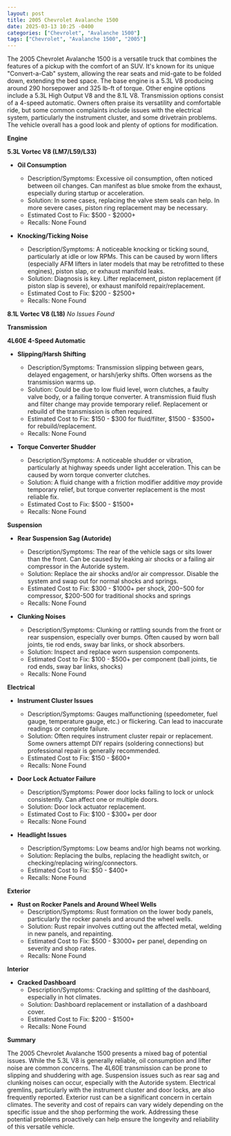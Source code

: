 ```yaml
---
layout: post
title: 2005 Chevrolet Avalanche 1500
date: 2025-03-13 10:25 -0400
categories: ["Chevrolet", "Avalanche 1500"]
tags: ["Chevrolet", "Avalanche 1500", "2005"]
---
```

The 2005 Chevrolet Avalanche 1500 is a versatile truck that combines the features of a pickup with the comfort of an SUV. It's known for its unique "Convert-a-Cab" system, allowing the rear seats and mid-gate to be folded down, extending the bed space. The base engine is a 5.3L V8 producing around 290 horsepower and 325 lb-ft of torque. Other engine options include a 5.3L High Output V8 and the 8.1L V8. Transmission options consist of a 4-speed automatic. Owners often praise its versatility and comfortable ride, but some common complaints include issues with the electrical system, particularly the instrument cluster, and some drivetrain problems. The vehicle overall has a good look and plenty of options for modification.

**Engine**

**5.3L Vortec V8 (LM7/L59/L33)**

*   **Oil Consumption**
    *   Description/Symptoms: Excessive oil consumption, often noticed between oil changes. Can manifest as blue smoke from the exhaust, especially during startup or acceleration.
    *   Solution: In some cases, replacing the valve stem seals can help. In more severe cases, piston ring replacement may be necessary.
    *   Estimated Cost to Fix: $500 - $2000+
    *   Recalls: None Found

*   **Knocking/Ticking Noise**
    *   Description/Symptoms: A noticeable knocking or ticking sound, particularly at idle or low RPMs. This can be caused by worn lifters (especially AFM lifters in later models that may be retrofitted to these engines), piston slap, or exhaust manifold leaks.
    *   Solution: Diagnosis is key. Lifter replacement, piston replacement (if piston slap is severe), or exhaust manifold repair/replacement.
    *   Estimated Cost to Fix: $200 - $2500+
    *   Recalls: None Found

**8.1L Vortec V8 (L18)**
*No Issues Found*

**Transmission**

**4L60E 4-Speed Automatic**

*   **Slipping/Harsh Shifting**
    *   Description/Symptoms: Transmission slipping between gears, delayed engagement, or harsh/jerky shifts. Often worsens as the transmission warms up.
    *   Solution: Could be due to low fluid level, worn clutches, a faulty valve body, or a failing torque converter. A transmission fluid flush and filter change may provide temporary relief. Replacement or rebuild of the transmission is often required.
    *   Estimated Cost to Fix: $150 - $300 for fluid/filter, $1500 - $3500+ for rebuild/replacement.
    *   Recalls: None Found

*   **Torque Converter Shudder**
    *   Description/Symptoms: A noticeable shudder or vibration, particularly at highway speeds under light acceleration. This can be caused by worn torque converter clutches.
    *   Solution: A fluid change with a friction modifier additive *may* provide temporary relief, but torque converter replacement is the most reliable fix.
    *   Estimated Cost to Fix: $500 - $1500+
    *   Recalls: None Found

**Suspension**

*   **Rear Suspension Sag (Autoride)**
    *   Description/Symptoms: The rear of the vehicle sags or sits lower than the front. Can be caused by leaking air shocks or a failing air compressor in the Autoride system.
    *   Solution: Replace the air shocks and/or air compressor. Disable the system and swap out for normal shocks and springs.
    *   Estimated Cost to Fix: $300 - $1000+ per shock, $200-$500 for compressor, $200-500 for traditional shocks and springs
    *   Recalls: None Found

*   **Clunking Noises**
    *   Description/Symptoms: Clunking or rattling sounds from the front or rear suspension, especially over bumps. Often caused by worn ball joints, tie rod ends, sway bar links, or shock absorbers.
    *   Solution: Inspect and replace worn suspension components.
    *   Estimated Cost to Fix: $100 - $500+ per component (ball joints, tie rod ends, sway bar links, shocks)
    *   Recalls: None Found

**Electrical**

*   **Instrument Cluster Issues**
    *   Description/Symptoms: Gauges malfunctioning (speedometer, fuel gauge, temperature gauge, etc.) or flickering. Can lead to inaccurate readings or complete failure.
    *   Solution: Often requires instrument cluster repair or replacement. Some owners attempt DIY repairs (soldering connections) but professional repair is generally recommended.
    *   Estimated Cost to Fix: $150 - $600+
    *   Recalls: None Found

*   **Door Lock Actuator Failure**
    *   Description/Symptoms: Power door locks failing to lock or unlock consistently. Can affect one or multiple doors.
    *   Solution: Door lock actuator replacement.
    *   Estimated Cost to Fix: $100 - $300+ per door
    *   Recalls: None Found

*   **Headlight Issues**
    *   Description/Symptoms: Low beams and/or high beams not working.
    *   Solution: Replacing the bulbs, replacing the headlight switch, or checking/replacing wiring/connectors.
    *   Estimated Cost to Fix: $50 - $400+
    *   Recalls: None Found

**Exterior**

*   **Rust on Rocker Panels and Around Wheel Wells**
    *   Description/Symptoms: Rust formation on the lower body panels, particularly the rocker panels and around the wheel wells.
    *   Solution: Rust repair involves cutting out the affected metal, welding in new panels, and repainting.
    *   Estimated Cost to Fix: $500 - $3000+ per panel, depending on severity and shop rates.
    *   Recalls: None Found

**Interior**

*   **Cracked Dashboard**
    *   Description/Symptoms: Cracking and splitting of the dashboard, especially in hot climates.
    *   Solution: Dashboard replacement or installation of a dashboard cover.
    *   Estimated Cost to Fix: $200 - $1500+
    *   Recalls: None Found

**Summary**

The 2005 Chevrolet Avalanche 1500 presents a mixed bag of potential issues. While the 5.3L V8 is generally reliable, oil consumption and lifter noise are common concerns. The 4L60E transmission can be prone to slipping and shuddering with age. Suspension issues such as rear sag and clunking noises can occur, especially with the Autoride system. Electrical gremlins, particularly with the instrument cluster and door locks, are also frequently reported. Exterior rust can be a significant concern in certain climates. The severity and cost of repairs can vary widely depending on the specific issue and the shop performing the work. Addressing these potential problems proactively can help ensure the longevity and reliability of this versatile vehicle.

